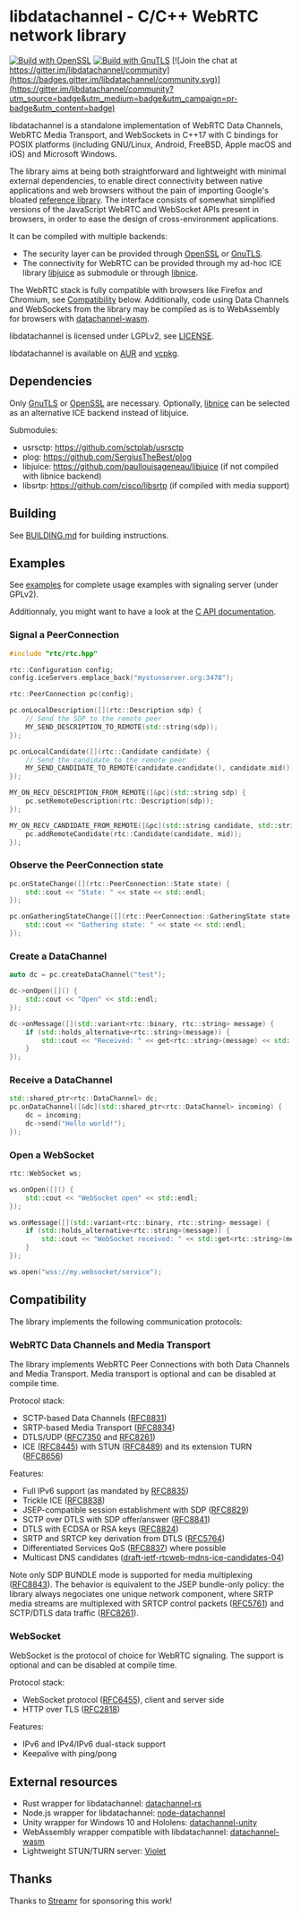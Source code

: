 # libdatachannel - C/C++ WebRTC network library

[![Build with OpenSSL](https://github.com/paullouisageneau/libdatachannel/actions/workflows/build-openssl.yml/badge.svg)](https://github.com/paullouisageneau/libdatachannel/actions/workflows/build-openssl.yml) [![Build with GnuTLS](https://github.com/paullouisageneau/libdatachannel/actions/workflows/build-gnutls.yml/badge.svg)](https://github.com/paullouisageneau/libdatachannel/actions/workflows/build-gnutls.yml) [![Join the chat at https://gitter.im/libdatachannel/community](https://badges.gitter.im/libdatachannel/community.svg)](https://gitter.im/libdatachannel/community?utm_source=badge&utm_medium=badge&utm_campaign=pr-badge&utm_content=badge)

libdatachannel is a standalone implementation of WebRTC Data Channels, WebRTC Media Transport, and WebSockets in C++17 with C bindings for POSIX platforms (including GNU/Linux, Android, FreeBSD, Apple macOS and iOS) and Microsoft Windows.

The library aims at being both straightforward and lightweight with minimal external dependencies, to enable direct connectivity between native applications and web browsers without the pain of importing Google's bloated [reference library](https://webrtc.googlesource.com/src/). The interface consists of somewhat simplified versions of the JavaScript WebRTC and WebSocket APIs present in browsers, in order to ease the design of cross-environment applications.

It can be compiled with multiple backends:
- The security layer can be provided through [OpenSSL](https://www.openssl.org/) or [GnuTLS](https://www.gnutls.org/).
- The connectivity for WebRTC can be provided through my ad-hoc ICE library [libjuice](https://github.com/paullouisageneau/libjuice) as submodule or through [libnice](https://github.com/libnice/libnice).

The WebRTC stack is fully compatible with browsers like Firefox and Chromium, see [Compatibility](#Compatibility) below. Additionally, code using Data Channels and WebSockets from the library may be compiled as is to WebAssembly for browsers with [datachannel-wasm](https://github.com/paullouisageneau/datachannel-wasm).

libdatachannel is licensed under LGPLv2, see [LICENSE](https://github.com/paullouisageneau/libdatachannel/blob/master/LICENSE).

libdatachannel is available on [AUR](https://aur.archlinux.org/packages/libdatachannel/) and [vcpkg](https://vcpkg.info/port/libdatachannel).

## Dependencies

Only [GnuTLS](https://www.gnutls.org/) or [OpenSSL](https://www.openssl.org/) are necessary. Optionally, [libnice](https://nice.freedesktop.org/) can be selected as an alternative ICE backend instead of libjuice.

Submodules:
- usrsctp: https://github.com/sctplab/usrsctp
- plog: https://github.com/SergiusTheBest/plog
- libjuice: https://github.com/paullouisageneau/libjuice (if not compiled with libnice backend)
- libsrtp: https://github.com/cisco/libsrtp (if compiled with media support)

## Building

See [BUILDING.md](https://github.com/paullouisageneau/libdatachannel/blob/master/BUILDING.md) for building instructions.

## Examples

See [examples](https://github.com/paullouisageneau/libdatachannel/blob/master/examples/) for complete usage examples with signaling server (under GPLv2).

Additionnaly, you might want to have a look at the [C API documentation](https://github.com/paullouisageneau/libdatachannel/blob/master/DOC.md).

### Signal a PeerConnection

```cpp
#include "rtc/rtc.hpp"
```

```cpp
rtc::Configuration config;
config.iceServers.emplace_back("mystunserver.org:3478");

rtc::PeerConnection pc(config);

pc.onLocalDescription([](rtc::Description sdp) {
    // Send the SDP to the remote peer
    MY_SEND_DESCRIPTION_TO_REMOTE(std::string(sdp));
});

pc.onLocalCandidate([](rtc::Candidate candidate) {
    // Send the candidate to the remote peer
    MY_SEND_CANDIDATE_TO_REMOTE(candidate.candidate(), candidate.mid());
});

MY_ON_RECV_DESCRIPTION_FROM_REMOTE([&pc](std::string sdp) {
    pc.setRemoteDescription(rtc::Description(sdp));
});

MY_ON_RECV_CANDIDATE_FROM_REMOTE([&pc](std::string candidate, std::string mid) {
    pc.addRemoteCandidate(rtc::Candidate(candidate, mid));
});
```

### Observe the PeerConnection state

```cpp
pc.onStateChange([](rtc::PeerConnection::State state) {
    std::cout << "State: " << state << std::endl;
});

pc.onGatheringStateChange([](rtc::PeerConnection::GatheringState state) {
    std::cout << "Gathering state: " << state << std::endl;
});
```

### Create a DataChannel

```cpp
auto dc = pc.createDataChannel("test");

dc->onOpen([]() {
    std::cout << "Open" << std::endl;
});

dc->onMessage([](std::variant<rtc::binary, rtc::string> message) {
    if (std::holds_alternative<rtc::string>(message)) {
        std::cout << "Received: " << get<rtc::string>(message) << std::endl;
    }
});
```

### Receive a DataChannel

```cpp
std::shared_ptr<rtc::DataChannel> dc;
pc.onDataChannel([&dc](std::shared_ptr<rtc::DataChannel> incoming) {
    dc = incoming;
    dc->send("Hello world!");
});
```

### Open a WebSocket

```cpp
rtc::WebSocket ws;

ws.onOpen([]() {
    std::cout << "WebSocket open" << std::endl;
});

ws.onMessage([](std::variant<rtc::binary, rtc::string> message) {
    if (std::holds_alternative<rtc::string>(message)) {
        std::cout << "WebSocket received: " << std::get<rtc::string>(message) << endl;
    }
});

ws.open("wss://my.websocket/service");
```

## Compatibility

The library implements the following communication protocols:

### WebRTC Data Channels and Media Transport

The library implements WebRTC Peer Connections with both Data Channels and Media Transport. Media transport is optional and can be disabled at compile time.

Protocol stack:
- SCTP-based Data Channels ([RFC8831](https://tools.ietf.org/html/rfc8831))
- SRTP-based Media Transport ([RFC8834](https://tools.ietf.org/html/rfc8834))
- DTLS/UDP ([RFC7350](https://tools.ietf.org/html/rfc7350) and [RFC8261](https://tools.ietf.org/html/rfc8261))
- ICE ([RFC8445](https://tools.ietf.org/html/rfc8445)) with STUN ([RFC8489](https://tools.ietf.org/html/rfc8489)) and its extension TURN ([RFC8656](https://tools.ietf.org/html/rfc8656))

Features:
- Full IPv6 support (as mandated by [RFC8835](https://tools.ietf.org/html/rfc8835))
- Trickle ICE ([RFC8838](https://tools.ietf.org/html/rfc8838))
- JSEP-compatible session establishment with SDP ([RFC8829](https://tools.ietf.org/html/rfc8829))
- SCTP over DTLS with SDP offer/answer ([RFC8841](https://tools.ietf.org/html/rfc8841))
- DTLS with ECDSA or RSA keys ([RFC8824](https://tools.ietf.org/html/rfc8827))
- SRTP and SRTCP key derivation from DTLS ([RFC5764](https://tools.ietf.org/html/rfc5764))
- Differentiated Services QoS ([RFC8837](https://tools.ietf.org/html/rfc8837)) where possible
- Multicast DNS candidates ([draft-ietf-rtcweb-mdns-ice-candidates-04](https://tools.ietf.org/html/draft-ietf-rtcweb-mdns-ice-candidates-04))

Note only SDP BUNDLE mode is supported for media multiplexing ([RFC8843](https://tools.ietf.org/html/rfc8843)). The behavior is equivalent to the JSEP bundle-only policy: the library always negociates one unique network component, where SRTP media streams are multiplexed with SRTCP control packets ([RFC5761](https://tools.ietf.org/html/rfc5761)) and SCTP/DTLS data traffic ([RFC8261](https://tools.ietf.org/html/rfc8261)).

### WebSocket

WebSocket is the protocol of choice for WebRTC signaling. The support is optional and can be disabled at compile time.

Protocol stack:
- WebSocket protocol ([RFC6455](https://tools.ietf.org/html/rfc6455)), client and server side
- HTTP over TLS ([RFC2818](https://tools.ietf.org/html/rfc2818))

Features:
- IPv6 and IPv4/IPv6 dual-stack support
- Keepalive with ping/pong

## External resources
- Rust wrapper for libdatachannel: [datachannel-rs](https://github.com/lerouxrgd/datachannel-rs)
- Node.js wrapper for libdatachannel: [node-datachannel](https://github.com/murat-dogan/node-datachannel)
- Unity wrapper for Windows 10 and Hololens: [datachannel-unity](https://github.com/hanseuljun/datachannel-unity)
- WebAssembly wrapper compatible with libdatachannel: [datachannel-wasm](https://github.com/paullouisageneau/datachannel-wasm)
- Lightweight STUN/TURN server: [Violet](https://github.com/paullouisageneau/violet)

## Thanks

Thanks to [Streamr](https://streamr.network/) for sponsoring this work!

